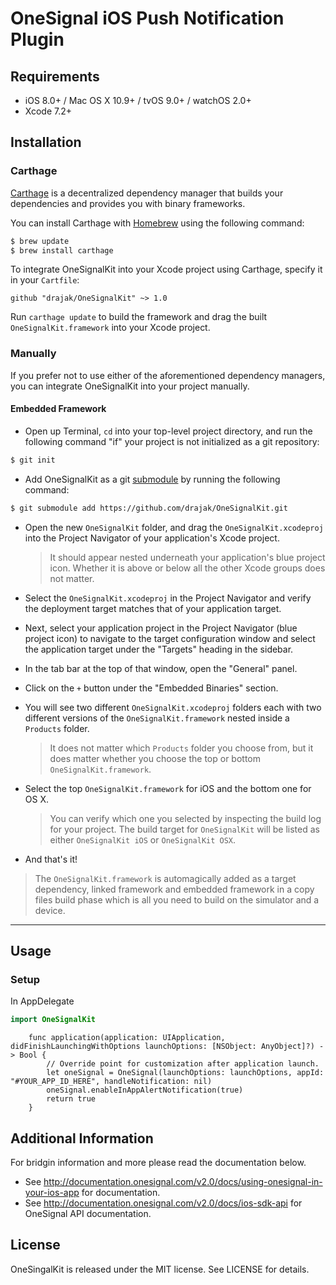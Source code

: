 OneSignal iOS Push Notification Plugin
====================================

## Requirements

- iOS 8.0+ / Mac OS X 10.9+ / tvOS 9.0+ / watchOS 2.0+
- Xcode 7.2+

## Installation

### Carthage

[Carthage](https://github.com/Carthage/Carthage) is a decentralized dependency manager that builds your dependencies and provides you with binary frameworks.

You can install Carthage with [Homebrew](http://brew.sh/) using the following command:

```bash
$ brew update
$ brew install carthage
```

To integrate OneSignalKit into your Xcode project using Carthage, specify it in your `Cartfile`:

```ogdl
github "drajak/OneSignalKit" ~> 1.0
```

Run `carthage update` to build the framework and drag the built `OneSignalKit.framework` into your Xcode project.

### Manually

If you prefer not to use either of the aforementioned dependency managers, you can integrate OneSignalKit into your project manually.

#### Embedded Framework

- Open up Terminal, `cd` into your top-level project directory, and run the following command "if" your project is not initialized as a git repository:

```bash
$ git init
```

- Add OneSignalKit as a git [submodule](http://git-scm.com/docs/git-submodule) by running the following command:

```bash
$ git submodule add https://github.com/drajak/OneSignalKit.git
```

- Open the new `OneSignalKit` folder, and drag the `OneSignalKit.xcodeproj` into the Project Navigator of your application's Xcode project.

    > It should appear nested underneath your application's blue project icon. Whether it is above or below all the other Xcode groups does not matter.

- Select the `OneSignalKit.xcodeproj` in the Project Navigator and verify the deployment target matches that of your application target.
- Next, select your application project in the Project Navigator (blue project icon) to navigate to the target configuration window and select the application target under the "Targets" heading in the sidebar.
- In the tab bar at the top of that window, open the "General" panel.
- Click on the `+` button under the "Embedded Binaries" section.
- You will see two different `OneSignalKit.xcodeproj` folders each with two different versions of the `OneSignalKit.framework` nested inside a `Products` folder.

    > It does not matter which `Products` folder you choose from, but it does matter whether you choose the top or bottom `OneSignalKit.framework`. 
    
- Select the top `OneSignalKit.framework` for iOS and the bottom one for OS X.

    > You can verify which one you selected by inspecting the build log for your project. The build target for `OneSignalKit` will be listed as either `OneSignalKit iOS` or `OneSignalKit OSX`.

- And that's it!

> The `OneSignalKit.framework` is automagically added as a target dependency, linked framework and embedded framework in a copy files build phase which is all you need to build on the simulator and a device.

---
## Usage 
### Setup

In AppDelegate
```swift
import OneSignalKit
```
```
    func application(application: UIApplication, didFinishLaunchingWithOptions launchOptions: [NSObject: AnyObject]?) -> Bool {
        // Override point for customization after application launch.
        let oneSignal = OneSignal(launchOptions: launchOptions, appId: "#YOUR_APP_ID_HERE", handleNotification: nil)
        oneSignal.enableInAppAlertNotification(true)
        return true
    }
```

## Additional Information

For bridgin information and more please read the documentation below.

- See http://documentation.onesignal.com/v2.0/docs/using-onesignal-in-your-ios-app for documentation.
- See http://documentation.onesignal.com/v2.0/docs/ios-sdk-api for OneSignal API documentation.

## License
OneSingalKit is released under the MIT license. See LICENSE for details.


